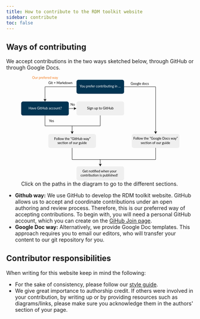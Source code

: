 ```yaml
---
title: How to contribute to the RDM toolkit website
sidebar: contribute
toc: false 
---
```



## Ways of contributing 

We accept contributions in the two ways sketched below, through GitHub or through Google Docs.
<figure class="docimage">
<svg version="1.1" id="Layer_1" xmlns="http://www.w3.org/2000/svg" xmlns:xlink="http://www.w3.org/1999/xlink" x="0px" y="0px"
	 viewBox="0 0 984 651" style="enable-background:new 0 0 984 651;" xml:space="preserve">
<style type="text/css">
	.st0{fill:#023452;}
	.st1{fill:#EFEFEF;}
	.st2{fill:none;stroke:#000000;stroke-width:2;stroke-miterlimit:10;}
	.st3{fill:#FFFFFF; pointer-events: none;}
	.st4{font-family: 'Lato', sans-serif; pointer-events: none;}
	.st1 {transition: fill 0.3s;}
	.st1:hover {fill:#F47D21;cursor: pointer;}
	.st5{font-size:21px; pointer-events: none;}
	.st6{fill:#F47D21;}
    .st7{fill:#EFEFEF;}
</style>
<g>
	<path class="st0" d="M628,111.2H356c-6.6,0-12-5.4-12-12v-63c0-6.6,5.4-12,12-12h272c6.6,0,12,5.4,12,12v63
		C640,105.8,634.6,111.2,628,111.2z"/>
</g>
<g>
	<path class="st0" d="M284,246.7H12c-6.6,0-12-5.4-12-12v-63c0-6.6,5.4-12,12-12h272c6.6,0,12,5.4,12,12v63
		C296,241.3,290.6,246.7,284,246.7z"/>
</g>
<a xlink:href="https://github.com/join" target="_blank">
	<g>
		<path class="st1" d="M628,246.1H356c-6.6,0-12-5.4-12-12v-63c0-6.6,5.4-12,12-12h272c6.6,0,12,5.4,12,12v63
			C640,240.7,634.6,246.1,628,246.1z"/>
	</g>
</a>
<a xlink:href="../github_way" target="_top">
    <g>
        <path class="st1" d="M453,449.1H181c-6.6,0-12-5.4-12-12v-63c0-6.6,5.4-12,12-12h272c6.6,0,12,5.4,12,12v63
            C465,443.7,459.6,449.1,453,449.1z"/>
    </g>
</a>
<a xlink:href="../google_doc_way" target="_top">
    <g>
        <path class="st1" d="M972,449.1H700c-6.6,0-12-5.4-12-12v-63c0-6.6,5.4-12,12-12h272c6.6,0,12,5.4,12,12v63
            C984,443.7,978.6,449.1,972,449.1z"/>
    </g>
</a>
<g>
	<path class="st7" d="M628,651H356c-6.6,0-12-5.4-12-12v-63c0-6.6,5.4-12,12-12h272c6.6,0,12,5.4,12,12v63
		C640,645.6,634.6,651,628,651z"/>
</g>
<g>
	<g>
		<path class="st2" d="M296,203.3c7.2,0,24.2,0,35.9,0"/>
		<g>
			<path d="M344,203.3c-5.7,2.1-12.7,5.7-17.1,9.5l3.4-9.5l-3.4-9.5C331.3,197.6,338.4,201.2,344,203.3z"/>
		</g>
	</g>
</g>
<text transform="matrix(1 0 0 1 363.7887 71.8921)" class="st3 st4 st5">You prefer contributing in ...</text>
<text transform="matrix(1 0 0 1 45.6783 207.7744)" class="st3 st4 st5">Have GitHub account?</text>
<text transform="matrix(1 0 0 1 409.8414 207.7744)" class="st4 st5">Sign up to GitHub</text>
<text transform="matrix(1 0 0 1 697.2957 397.4374)" class="st4 st5">Follow the “Google Docs way” </text>
<text transform="matrix(1 0 0 1 743.3956 423.8374)" class="st4 st5">section of our guide</text>
<text transform="matrix(1 0 0 1 205.0213 398.2697)" class="st4 st5">Follow the “GitHub way” </text>
<text transform="matrix(1 0 0 1 225.5213 424.6697)" class="st4 st5">section of our guide</text>
<text transform="matrix(1 0 0 1 380.6198 600.3485)" class="st4 st5">Get notified when your </text>
<text transform="matrix(1 0 0 1 368.8198 626.7485)" class="st4 st5">contribution is published!</text>
<text transform="matrix(1 0 0 1 172.9423 288.1902)" class="st4 st5">Yes</text>
<text transform="matrix(1 0 0 1 306.3673 186.1899)" class="st4 st5">No</text>
<text transform="matrix(1 0 0 1 680.3296 55.853)" class="st4 st5">Google docs</text>
<text transform="matrix(1 0 0 1 169.0636 51.3588)" class="st4 st5">Git + Markdown</text>
<g>
	<g>
		<polyline class="st2" points="344,67.8 148,67.8 148,158.6 		"/>
		<g>
			<path d="M148,160.3c-2.1-5.7-5.7-12.7-9.5-17.1l9.5,3.4l9.5-3.4C153.7,147.5,150.1,154.6,148,160.3z"/>
		</g>
	</g>
</g>
<g>
	<g>
		<polyline class="st2" points="640,67.8 836,67.8 836,350.1 		"/>
		<g>
			<path d="M836,362.1c-2.1-5.7-5.7-12.7-9.5-17.1l9.5,3.4l9.5-3.4C841.7,349.4,838.1,356.4,836,362.1z"/>
		</g>
	</g>
</g>
<g>
	<g>
		<polyline class="st2" points="147.9,246.7 147.9,311.3 317,311.3 317,350.1 		"/>
		<g>
			<path d="M317,362.1c-2.1-5.7-5.7-12.7-9.5-17.1l9.5,3.4l9.5-3.4C322.7,349.4,319.1,356.4,317,362.1z"/>
		</g>
	</g>
</g>
<polyline class="st2" points="491.9,246.1 491.9,311.3 317,311.3 "/>
<g>
	<g>
		<polyline class="st2" points="317,449.1 317,521.3 491.7,521.3 491.9,552 		"/>
		<g>
			<path d="M492,564.1c-2.2-5.7-5.8-12.7-9.7-17l9.5,3.4l9.5-3.5C497.6,551.3,494.1,558.4,492,564.1z"/>
		</g>
	</g>
</g>
<polyline class="st2" points="836,448.1 836,521.3 486,521.3 "/>
<text transform="matrix(1 0 0 1 68.0755 18.0215)" class="st6 st4 st5">Our prefered way</text>
</svg>
<figcaption>
Click on the paths in the diagram to go to the different sections.
</figcaption>
</figure>

* **Github way:** We use GitHub to develop the RDM toolkit website. GitHub allows us to accept and coordinate contributions under an open authoring and review process. Therefore, this is our preferred way of accepting contributions. To begin with, you will need a personal GitHub account, which you can create on the [GiHub Join page](https://github.com/join).   
* **Google Doc way:** Alternatively, we provide Google Doc templates. This approach requires you to email our editors, who will transfer your content to our git repository for you.

## Contributor responsibilities

When writing for this website keep in mind the following:

* For the sake of consistency, please follow our [style guide](https://rdm.elixir-europe.org/style_guide.html).
* We give great importance to authorship credit. If others were involved in your contribution, by writing up or by providing resources such as diagrams/links, please make sure you acknowledge them in the authors' section of your page.
